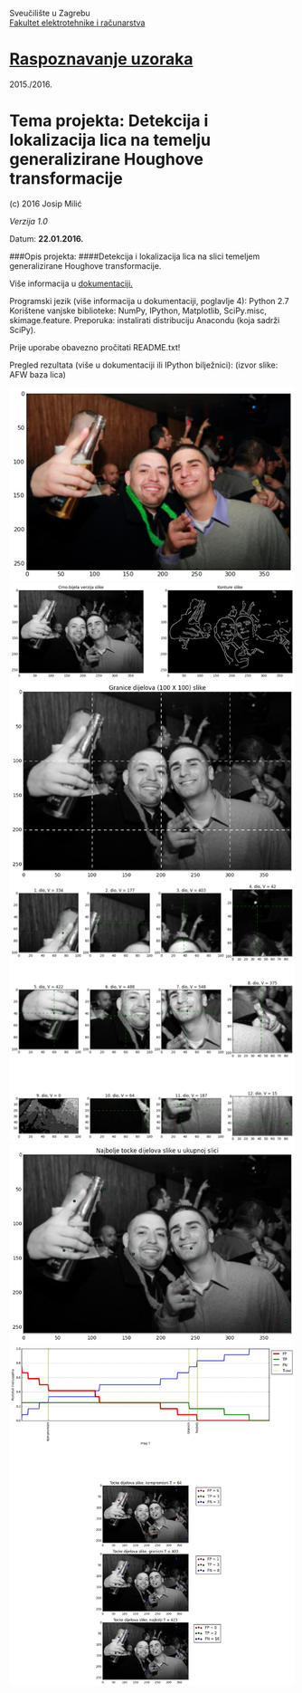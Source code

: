 Sveučilište u Zagrebu<br>
<a href="http://www.fer.unizg.hr">Fakultet elektrotehnike i računarstva</a>

# <a href="http://www.fer.unizg.hr/predmet/rasuzo_a">Raspoznavanje uzoraka</a>

2015./2016.

# Tema projekta: Detekcija i lokalizacija lica na temelju generalizirane Houghove transformacije


(c) 2016 Josip Milić

*Verzija 1.0*

Datum: **22.01.2016.**<br>

###Opis projekta:
####Detekcija i lokalizacija lica na slici temeljem generalizirane Houghove transformacije.

Više informacija u <a href="https://github.com/josip-milic/RU-face-localization-Hough/blob/master/paper/RU201516_Pro_Dok_Detekcija_i_lokalizacija_lica_na_temelju_generalizirane_Houghove_transformacije.pdf">dokumentaciji.</a>

Programski jezik (više informacija u dokumentaciji, poglavlje 4): Python 2.7
Korištene vanjske biblioteke: NumPy, IPython, Matplotlib, SciPy.misc, skimage.feature.
Preporuka: instalirati distribuciju Anacondu (koja sadrži SciPy).

Prije uporabe obavezno pročitati README.txt!

Pregled rezultata (više u dokumentaciji ili IPython bilježnici):
(izvor slike: AFW baza lica)

<img src="https://github.com/josip-milic/RU-face-localization-Hough/blob/master/RU_Projekt_IMG_OUT/4237203680/4237203680_00_color.jpg"></img>
<br/>
<img src="https://github.com/josip-milic/RU-face-localization-Hough/blob/master/RU_Projekt_IMG_OUT/4237203680/4237203680_01_canny.jpg"></img>
<br/>
<img src="https://github.com/josip-milic/RU-face-localization-Hough/blob/master/RU_Projekt_IMG_OUT/4237203680/4237203680_02_parts_borders.jpg"></img>
<br/>
<img src="https://github.com/josip-milic/RU-face-localization-Hough/blob/master/RU_Projekt_IMG_OUT/4237203680/4237203680_05_parts_best_points.jpg"></img>
<br/>
<img src="https://github.com/josip-milic/RU-face-localization-Hough/blob/master/RU_Projekt_IMG_OUT/4237203680/4237203680_06_best_points.jpg"></img>
<br/>
<img src="https://github.com/josip-milic/RU-face-localization-Hough/blob/master/RU_Projekt_IMG_OUT/4237203680/4237203680_08_success_values.jpg"></img>
<br/>